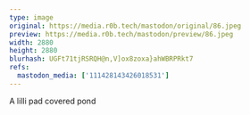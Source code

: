 ```yaml
---
type: image
original: https://media.r0b.tech/mastodon/original/86.jpeg
preview: https://media.r0b.tech/mastodon/preview/86.jpeg
width: 2880
height: 2880
blurhash: UGFt71tjRSRQH@n,V]ox8zoxa}ahWBRPRkt7
refs:
  mastodon_media: ['111428143426018531']
---
```


A lilli pad covered pond
